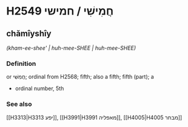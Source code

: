 # H2549 חֲמִישִׁי / חמישי

## chămîyshîy

_(kham-ee-shee' | huh-mee-SHEE | huh-mee-SHEE)_

### Definition

or חֲמִשִּׁי; ordinal from H2568; fifth; also a fifth; fifth (part); a

- ordinal number, 5th

### See also

[[H3313|H3313 יפע]], [[H3991|H3991 מאפליה]], [[H4005|H4005 מבחר]]
